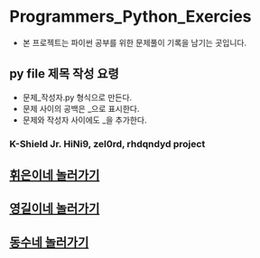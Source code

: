 # Programmers_Python_Exercies
- 본 프로젝트는 파이썬 공부를 위한 문제풀이 기록을 남기는 곳입니다.



## py file 제목 작성 요령
- 문제_작성자.py 형식으로 만든다.
- 문제 사이의 공백은 _으로 표시한다.
- 문제와 작성자 사이에도 _을 추가한다.



### K-Shield Jr. HiNi9, zel0rd, rhdqndyd project

## [휘은이네 놀러가기](https://HiNi9/github.io)
## [영길이네 놀러가기](https://zel0rd.tistory.com)
## [동수네 놀러가기](https://ehdtnwWkdWkd.com)
